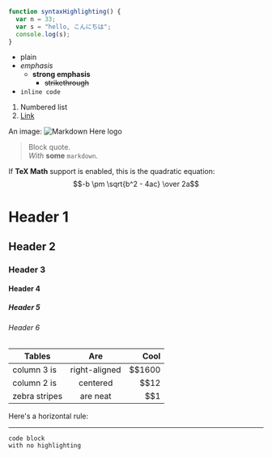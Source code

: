 ```javascript
function syntaxHighlighting() {
  var n = 33;
  var s = "hello, こんにちは";
  console.log(s);
}
```

* plain
* *emphasis*
  * **strong emphasis**
    * ~~strikethrough~~
* `inline code`

1. Numbered list
2. [Link](https://www.google.com)


An image: ![Markdown Here logo](/images/icon24.png)


> Block quote.  
> *With* **some** `markdown`.

If **TeX Math** support is enabled, this is the quadratic equation: 
$$-b \pm \sqrt{b^2 - 4ac} \over 2a$$

# Header 1
## Header 2
### Header 3
#### Header 4
##### Header 5
###### Header 6
  
| Tables        | Are           | Cool  |
| ------------- |:-------------:| -----:|
| column 3 is   | right-aligned | $$1600 |
| column 2 is   | centered      |   $$12 |
| zebra stripes | are neat      |    $$1 |

Here's a horizontal rule:

---

```
code block
with no highlighting
```

